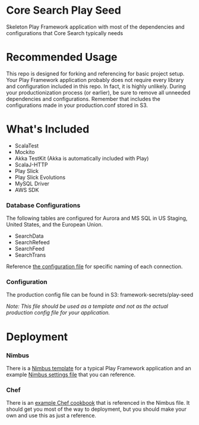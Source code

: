 # Core Search Play Seed
Skeleton Play Framework application with most of the dependencies and configurations that Core Search typically needs

# Recommended Usage
This repo is designed for forking and referencing for basic project setup.
Your Play Framework application probably does not require every library and configuration included in this repo.
In fact, it is highly unlikely. During your productionization process (or earlier), be sure to remove all unneeded
dependencies and configurations. Remember that includes the configurations made in your production.conf stored in S3.


# What's Included
* ScalaTest
* Mockito
* Akka TestKit (Akka is automatically included with Play)
* ScalaJ-HTTP
* Play Slick
* Play Slick Evolutions
* MySQL Driver
* AWS SDK

### Database Configurations
The following tables are configured for Aurora and MS SQL in US Staging, United States, and the European Union.
* SearchData
* SearchRefeed
* SearchFeed
* SearchTrans

Reference [the configuration file][4] for specific naming of each connection.

### Configuration
The production config file can be found in S3: framework-secrets/play-seed

_Note: This file should be used as a template and not as the actual production config file for your application._

# Deployment

### Nimbus
There is a [Nimbus template][1] for a typical Play Framework application and an example [Nimbus settings file][2] that you can reference.

### Chef
There is an [example Chef cookbook][3] that is referenced in the Nimbus file. It should get you most of the way to deployment, but you should make your own and use this as just a reference.

[1]: https://github.com/cbdr/TODO  "Play seed Nimbus template"
[2]: https://github.com/cbdr/TODO  "Play seed Nimbus settings file"
[3]: https://github.com/cbdr/TODO  "Play seed Chef cookbook"
[4]: https://github.com/cbdr/core-search-play-seed/blob/master/conf/application.conf "Play seed configuration file"
